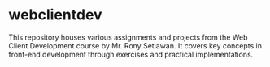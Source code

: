 # webclientdev
This repository houses various assignments and projects from the Web Client Development course by Mr. Rony Setiawan. It covers key concepts in front-end development through exercises and practical implementations.
